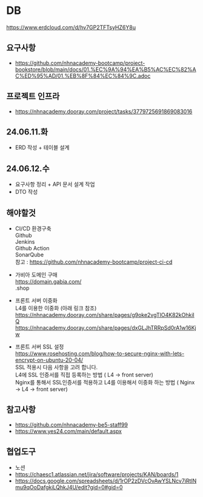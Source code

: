 # DB

https://www.erdcloud.com/d/hv7GP2TFTsyHZ6Y8u

## 요구사항
- https://github.com/nhnacademy-bootcamp/project-bookstore/blob/main/docs/01.%EC%9A%94%EA%B5%AC%EC%82%AC%ED%95%AD/01.%EB%8F%84%EC%84%9C.adoc

## 프로젝트 인프라
- https://nhnacademy.dooray.com/project/tasks/3779725691869083016

## 24.06.11.화
- ERD 작성 + 테이블 설계

## 24.06.12.수
- 요구사항 정리 + API 문서 설계 작업
- DTO 작성

## 해야할것
- CI/CD 환경구축<br/>
Github<br/>
Jenkins<br/>
Github Action<br/>
SonarQube<br/>
참고 : https://github.com/nhnacademy-bootcamp/project-ci-cd

- 가비아 도메인 구매<br/>
https://domain.gabia.com/<br/>
.shop

- 프론트 서버 이중화<br/>
L4를 이용한 이중화 (아래 링크 참조)<br/>
https://nhnacademy.dooray.com/share/pages/g9oke2vgTlO4K82kOhkiIQ<br/>
https://nhnacademy.dooray.com/share/pages/dxGLJhTRRpSd0rA1w16Kjw<br/>

- 프론트 서버 SSL 설정<br/>
https://www.rosehosting.com/blog/how-to-secure-nginx-with-lets-encrypt-on-ubuntu-20-04/<br/>
SSL 적용시 다음 사항을 고려 합니다.<br/>
L4에 SSL 인증서를 직접 등록하는 방법 ( L4 -> front server)<br/>
Nginx를 통해서 SSL인증서를 적용하고 L4를 이용해서 이중화 하는 방법 ( Nginx -> L4 -> front server)<br/>

## 참고사항
- https://github.com/nhnacademy-be5-staff99
- https://www.yes24.com/main/default.aspx

## 협업도구
- 노션
- https://chaesc1.atlassian.net/jira/software/projects/KAN/boards/1
- https://docs.google.com/spreadsheets/d/1rOP2zDVcOvAwYSLNcv7iRtlNmu9qOoDafgkiLQhkJ4U/edit?gid=0#gid=0
